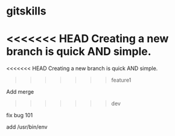 # gitskills
<<<<<<< HEAD
Creating a new branch is quick AND simple.
=======
<<<<<<< HEAD
Creating a new branch is quick AND simple.
>>>>>>> feature1

Add merge

>>>>>>> dev

fix  bug 101

add /usr/bin/env
